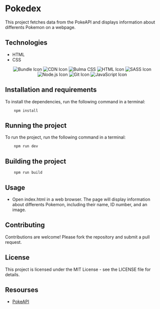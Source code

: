 # Pokedex
This project fetches data from the PokeAPI and displays information about differents Pokemon on a webpage.


## Technologies

* HTML
* CSS

<p align="center">
   <img src="https://img.shields.io/badge/-Bundle-4E5A65?style=for-the-badge&logo=webpack&logoColor=white" alt="Bundle Icon" />
   <img src="https://img.shields.io/badge/CDN-brightgreen?style=for-the-badge" alt="CDN Icon" />
    <img src="https://img.shields.io/badge/-Bulma-00D1B2?style=for-the-badge&logo=bulma&logoColor=white" alt="Bulma CSS" />
  <img src="https://img.shields.io/badge/-HTML-E34F26?style=for-the-badge&logo=html5&logoColor=white" alt="HTML Icon" />
  <img src="https://img.shields.io/badge/-SASS-CC6699?style=for-the-badge&logo=sass&logoColor=white" alt="SASS Icon" />
  <img src="https://img.shields.io/badge/-Node.js-339933?style=for-the-badge&logo=node.js&logoColor=white" alt="Node.js Icon" />
  <img src="https://img.shields.io/badge/-Git-F05032?style=for-the-badge&logo=git&logoColor=white" alt="Git Icon" />
  <img src="https://img.shields.io/badge/-JS-F7DF1E?style=for-the-badge&logo=javascript&logoColor=black" alt="JavaScript Icon" />
</p>


## Installation and requirements

To install the dependencies, run the following command in a terminal:


```node
    npm install
```

## Running the project

To run the project, run the following command in a terminal:

```
    npm run dev
```
## Building the project
```npm
    npm run build
```
## Usage

* Open index.html in a web browser.
The page will display information about differents Pokemon, including their name, ID number, and an image.

## Contributing
Contributions are welcome! Please fork the repository and submit a pull request.

## License
This project is licensed under the MIT License - see the LICENSE file for details.

## Resourses

* [PokeAPI ](https://pokeapi.co/)
 
